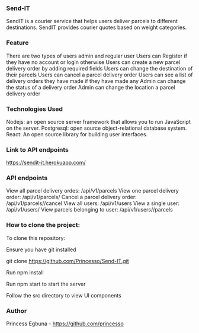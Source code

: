 ### Send-IT

SendIT is a courier service that helps users deliver parcels to different destinations. SendIT provides courier quotes based on weight categories.

### Feature
There are two types of users admin and regular user
Users can Register if they have no account or login otherwise
Users can create a new parcel delivery order by adding required fields
Users can change the destination of their parcels
Users can cancel a parcel delivery order
Users can see a list of delivery orders they have made if they have made any
Admin can change the status of a delivery order
Admin can change the location a parcel delivery order

### Technologies Used
Nodejs: an open source server framework that allows you to run JavaScript on the server.
Postgresql: open source object-relational database system.
React: An open source library for building user interfaces.


### Link to API endpoints
https://sendit-it.herokuapp.com/

### API endpoints
View all parcel delivery ordes: /api/v1/parcels
View one parcel delivery order: /api/v1/parcels/
Cancel a parcel delivery order: /api/v1/parcels//cancel
View all users: /api/v1/users
View a single user: /api/v1/users/
View parcels belonging to user: /api/v1/users//parcels

### How to clone the project:
To clone this repository:

Ensure you have git installed

git clone https://github.com/Princesso/Send-IT.git

Run npm install

Run npm start to start the server

Follow the src directory to view UI components

### Author
Princess Egbuna - https://github.com/princesso